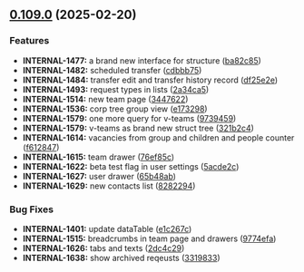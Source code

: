## [0.109.0](https://github.com/taskany-inc/crew/compare/v0.108.0...v0.109.0) (2025-02-20)


### Features

* **INTERNAL-1477:** a brand new interface for structure ([ba82c85](https://github.com/taskany-inc/crew/commit/ba82c85a66020e9a28d077b08c686d8701d2606a))
* **INTERNAL-1482:** scheduled transfer ([cdbbb75](https://github.com/taskany-inc/crew/commit/cdbbb75834b0a39326ab403a09e5336e84b506aa))
* **INTERNAL-1484:** transfer edit and transfer history record ([df25e2e](https://github.com/taskany-inc/crew/commit/df25e2e358e5b3f4b8652471a26daf7da2e43970))
* **INTERNAL-1493:** request types in lists ([2a34ca5](https://github.com/taskany-inc/crew/commit/2a34ca5b8eefbf32ddf2b00b0112c50eecd97ce2))
* **INTERNAL-1514:** new team page ([3447622](https://github.com/taskany-inc/crew/commit/344762241bbac7c58b50d9c578979530e9d629b8))
* **INTERNAL-1536:** corp tree group view ([e173298](https://github.com/taskany-inc/crew/commit/e1732981c586c2c67dc01d25d27941ec3b94f8a5))
* **INTERNAL-1579:** one more query for v-teams ([9739459](https://github.com/taskany-inc/crew/commit/973945986f2a5cb5fe22dbb8005916ee40796c19))
* **INTERNAL-1579:** v-teams as brand new struct tree ([321b2c4](https://github.com/taskany-inc/crew/commit/321b2c43d48620706124aeb2499ed29cad80674e))
* **INTERNAL-1614:** vacancies from group and children and people counter ([f612847](https://github.com/taskany-inc/crew/commit/f612847c202494c51ce8fffd554616d7b660a538))
* **INTERNAL-1615:** team drawer ([76ef85c](https://github.com/taskany-inc/crew/commit/76ef85cc0ae15ac217dd369c46709bb014577ab7))
* **INTERNAL-1622:** beta test flag in user settings ([5acde2c](https://github.com/taskany-inc/crew/commit/5acde2cd8c06639ba1cfa0333ed1420a1932bf70))
* **INTERNAL-1627:** user drawer ([65b48ab](https://github.com/taskany-inc/crew/commit/65b48ab2ea369f7b94770b2dac8fce603ba027a7))
* **INTERNAL-1629:** new contacts list ([8282294](https://github.com/taskany-inc/crew/commit/8282294e0dc0cae54f93aded1d65e31032d2c6bf))


### Bug Fixes

* **INTERNAL-1401:** update dataTable ([e1c267c](https://github.com/taskany-inc/crew/commit/e1c267c8cae07c36e394701814b21e06f7b54353))
* **INTERNAL-1515:** breadcrumbs in team page and drawers ([9774efa](https://github.com/taskany-inc/crew/commit/9774efaba2f7763245ceea580d69965b4ac4f0e1))
* **INTERNAL-1626:** tabs and texts ([2dc4c29](https://github.com/taskany-inc/crew/commit/2dc4c29b5c574ca0f73583dc63d9838e76c8dbfd))
* **INTERNAL-1638:** show archived reqeusts ([3319833](https://github.com/taskany-inc/crew/commit/3319833a2029208c30bd8e5726e3177855a8b392))

